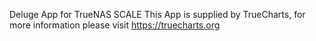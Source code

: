Deluge App for TrueNAS SCALE
This App is supplied by TrueCharts, for more information please visit https://truecharts.org
